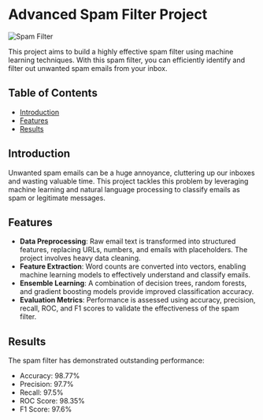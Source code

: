 # Advanced Spam Filter Project

![Spam Filter](https://www.paved.com/blog/wp-content/uploads/2022/03/spam-filter-image.png)

This project aims to build a highly effective spam filter using machine learning techniques. With this spam filter, you can efficiently identify and filter out unwanted spam emails from your inbox.

## Table of Contents
- [Introduction](#introduction)
- [Features](#features)
- [Results](#results)

## Introduction

Unwanted spam emails can be a huge annoyance, cluttering up our inboxes and wasting valuable time. This project tackles this problem by leveraging machine learning and natural language processing to classify emails as spam or legitimate messages.

## Features

- **Data Preprocessing**: Raw email text is transformed into structured features, replacing URLs, numbers, and emails with placeholders. The project involves heavy data cleaning.
- **Feature Extraction**: Word counts are converted into vectors, enabling machine learning models to effectively understand and classify emails.
- **Ensemble Learning**: A combination of decision trees, random forests, and gradient boosting models provide improved classification accuracy.
- **Evaluation Metrics**: Performance is assessed using accuracy, precision, recall, ROC, and F1 scores to validate the effectiveness of the spam filter.

## Results

The spam filter has demonstrated outstanding performance:

- Accuracy: 98.77%
- Precision: 97.7%
- Recall: 97.5%
- ROC Score: 98.35%
- F1 Score: 97.6%

